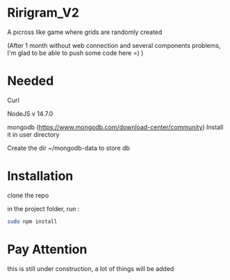 # Ririgram_V2
A picross like game where grids are randomly created

(After 1 month without web connection and several components problems, I'm glad to be able to push some code here =)  )


# Needed
Curl

NodeJS v 14.7.0

mongodb (https://www.mongodb.com/download-center/community)
Install it in user directory

Create the dir ~/mongodb-data to store db


# Installation
clone the repo

in the project folder, run :
```bash
sudo npm install
```


# Pay Attention
this is still under construction,
a lot of things will be added
